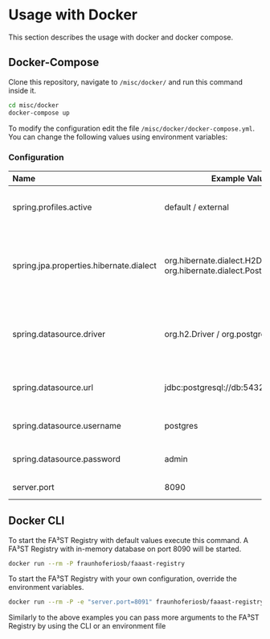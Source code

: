 # Usage with Docker

This section describes the usage with docker and docker compose.

## Docker-Compose

Clone this repository, navigate to `/misc/docker/` and run this command inside it.

```sh
cd misc/docker
docker-compose up
```

To modify the configuration edit the file `/misc/docker/docker-compose.yml`.
You can change the following values using environment variables:
    

### Configuration

| Name                                    | Example Value                                                             | Description                                                  |
|:----------------------------------------|---------------------------------------------------------------------------|--------------------------------------------------------------|
| spring.profiles.active                  | default / external                                                        | in-memory or external database connection                    |
| spring.jpa.properties.hibernate.dialect | org.hibernate.dialect.H2Dialect / org.hibernate.dialect.PostgreSQLDialect | the hibernate dialect to be used for the database connection |
| spring.datasource.driver                | org.h2.Driver / org.postgresql.Driver                                     | the JDBC driver to be used for the database connection       |
| spring.datasource.url                   | jdbc:postgresql://db:5432/postgres                                        | url of the internal or external database                     |
| spring.datasource.username              | postgres                                                                  | username for the database                                    |
| spring.datasource.password              | admin                                                                     | password for the database                                    |
| server.port                             | 8090 | port of the Registry                                         |

## Docker CLI

To start the FA³ST Registry with default values execute this command.
A FA³ST Registry with in-memory database on port 8090 will be started.

```sh
docker run --rm -P fraunhoferiosb/faaast-registry
```

To start the FA³ST Registry with your own configuration, override the environment variables.

```sh
docker run --rm -P -e "server.port=8091" fraunhoferiosb/faaast-registry
```

Similarly to the above examples you can pass more arguments to the FA³ST Registry by using the CLI or an environment file

